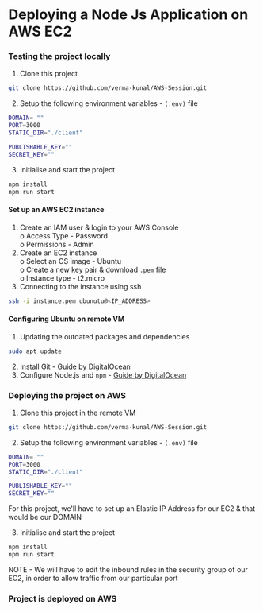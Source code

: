 # Deploying a Node Js Application on AWS EC2

### Testing the project locally
1. Clone this project
 ```bash
git clone https://github.com/verma-kunal/AWS-Session.git
```
2. Setup the following environment variables -  ```(.env)```  file
```bash
DOMAIN= ""
PORT=3000
STATIC_DIR="./client"

PUBLISHABLE_KEY=""
SECRET_KEY=""
```
3. Initialise and start the project
```bash
npm install
npm run start
```

#### Set up an AWS EC2 instance

1. Create an IAM user & login to your AWS Console<br>
o    Access Type - Password<br>
o    Permissions - Admin
2. Create an EC2 instance<br>
o    Select an OS image - Ubuntu<br>
o    Create a new key pair & download ```.pem``` file<br>
o    Instance type - t2.micro
3. Connecting to the instance using ssh<br>

```bash
ssh -i instance.pem ubunutu@<IP_ADDRESS>
```

#### Configuring Ubuntu on remote VM

1. Updating the outdated packages and dependencies
```bash
sudo apt update
```

2. Install Git - [Guide by DigitalOcean](https://www.digitalocean.com/community/tutorials/how-to-install-git-on-ubuntu-20-04)
3. Configure Node.js and `npm` - [Guide by DigitalOcean](https://www.digitalocean.com/community/tutorials/how-to-install-node-js-on-ubuntu-20-04)


### Deploying the project on AWS
1. Clone this project in the remote VM
```bash
git clone https://github.com/verma-kunal/AWS-Session.git
```
2. Setup the following environment variables - ```(.env)``` file
```bash
DOMAIN= ""
PORT=3000
STATIC_DIR="./client"

PUBLISHABLE_KEY=""
SECRET_KEY=""
```
For this project, we'll have to set up an Elastic IP Address for our EC2 & that would be our DOMAIN

3. Initialise and start the project
```bash
npm install
npm run start
```
NOTE - We will have to edit the inbound rules in the security group of our EC2, in order to allow traffic from our particular port

### Project is deployed on AWS 
